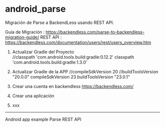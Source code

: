 android_parse
=============

Migración de Parse a BackendLess usando REST API.

Guía de Migración : https://backendless.com/parse-to-backendless-migration-guide/
REST API : https://backendless.com/documentation/users/rest/users_overview.htm


1. Actualizar Gradle del Proyecto      
   //classpath 'com.android.tools.build:gradle:0.12.2'
   classpath 'com.android.tools.build:gradle:1.3.0'

2. Actualizar Gradle de la APP
    //compileSdkVersion 20
    //buildToolsVersion "20.0.0"
    compileSdkVersion 23
    buildToolsVersion "23.0.1"

3. Crear una cuenta en backendless https://backendless.com/

4. Crear una aplicación

5. xxx
---------------------------------------------------
Android  app example Parse REST API
